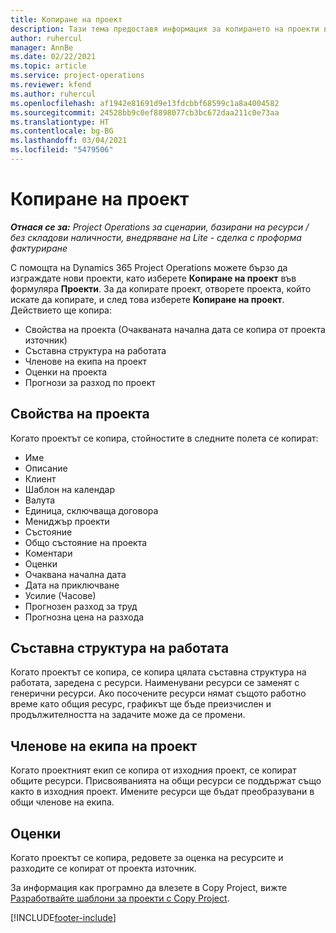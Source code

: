 ```yaml
---
title: Копиране на проект
description: Тази тема предоставя информация за копирането на проекти в Dynamics 365 Project Operations.
author: ruhercul
manager: AnnBe
ms.date: 02/22/2021
ms.topic: article
ms.service: project-operations
ms.reviewer: kfend
ms.author: ruhercul
ms.openlocfilehash: af1942e81691d9e13fdcbbf68599c1a8a4004582
ms.sourcegitcommit: 24528bb9c0ef8898077cb3bc672daa211c0e73aa
ms.translationtype: HT
ms.contentlocale: bg-BG
ms.lasthandoff: 03/04/2021
ms.locfileid: "5479506"
---
```

# <a name="copy-a-project"></a>Копиране на проект

_**Отнася се за:** Project Operations за сценарии, базирани на ресурси / без складови наличности, внедряване на Lite - сделка с проформа фактуриране_

С помощта на Dynamics 365 Project Operations можете бързо да изграждате нови проекти, като изберете **Копиране на проект** във формуляра **Проекти**. За да копирате проект, отворете проекта, който искате да копирате, и след това изберете **Копиране на проект**. Действието ще копира:

- Свойства на проекта (Очакваната начална дата се копира от проекта източник)
- Съставна структура на работата
- Членове на екипа на проект
- Оценки на проекта
- Прогнози за разход по проект

## <a name="project-properties"></a>Свойства на проекта

Когато проектът се копира, стойностите в следните полета се копират:

- Име
- Описание
- Клиент
- Шаблон на календар
- Валута
- Единица, сключваща договора
- Мениджър проекти
- Състояние
- Общо състояние на проекта
- Коментари
- Оценки
- Очаквана начална дата
- Дата на приключване
- Усилие (Часове)
- Прогнозен разход за труд
- Прогнозна цена на разхода

## <a name="work-breakdown-structure"></a>Съставна структура на работата

Когато проектът се копира, се копира цялата съставна структура на работата, заредена с ресурси. Наименувани ресурси се заменят с генерични ресурси. Ако посочените ресурси нямат същото работно време като общия ресурс, графикът ще бъде преизчислен и продължителността на задачите може да се промени.

## <a name="project-team-members"></a>Членове на екипа на проект

Когато проектният екип се копира от изходния проект, се копират общите ресурси. Присвояванията на общи ресурси се поддържат също както в изходния проект. Имените ресурси ще бъдат преобразувани в общи членове на екипа.

## <a name="estimates"></a>Оценки

Когато проектът се копира, редовете за оценка на ресурсите и разходите се копират от проекта източник. 

За информация как програмно да влезете в Copy Project, вижте [Разработвайте шаблони за проекти с Copy Project](dev-copy-project.md).


[!INCLUDE[footer-include](../includes/footer-banner.md)]
